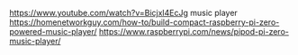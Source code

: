 
https://www.youtube.com/watch?v=Bicjxl4EcJg
music player
	https://homenetworkguy.com/how-to/build-compact-raspberry-pi-zero-powered-music-player/
	https://www.raspberrypi.com/news/pipod-pi-zero-music-player/